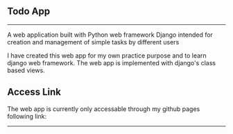 ## Todo App
___ 

A web application built with Python web framework Django intended for creation and management of simple tasks by different users

I have created this web app for my own practice purpose and to learn django web framework.
The web app is implemented with django's class based views.

## Access Link

The web app is currently only accessable through my github pages following link:


___
